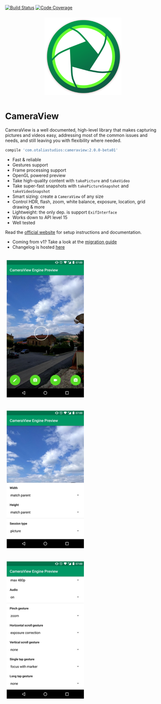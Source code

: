 [![Build Status](https://travis-ci.org/natario1/CameraView.svg?branch=master)](https://travis-ci.org/natario1/CameraView)
[![Code Coverage](https://codecov.io/gh/natario1/CameraView/branch/master/graph/badge.svg)](https://codecov.io/gh/natario1/CameraView)

<p align="center">
  <img src="docs/static/icon.png" vspace="10" width="250" height="250">
</p>

# CameraView

CameraView is a well documented, high-level library that makes capturing pictures and videos easy,
addressing most of the common issues and needs, and still leaving you with flexibility where needed.

```groovy
compile 'com.otaliastudios:cameraview:2.0.0-beta01'
```

- Fast & reliable
- Gestures support
- Frame processing support
- OpenGL powered preview
- Take high-quality content with `takePicture` and `takeVideo`
- Take super-fast snapshots with `takePictureSnapshot` and `takeVideoSnapshot`
- Smart sizing: create a `CameraView` of any size
- Control HDR, flash, zoom, white balance, exposure, location, grid drawing & more
- Lightweight: the only dep. is support `ExifInterface`
- Works down to API level 15
- Well tested

Read the [official website](https://natario1/github.io/CameraView) for setup instructions and documentation.

- Coming from v1? Take a look at the [migration guide](https://natario1/github.io/CameraView/extra/v1-migration-guide.html)
- Changelog is hosted [here](https://natario1/github.io/CameraView/about/changelog.html)

<p>
  <img src="docs/static/screen1.jpg" width="250" vspace="20" hspace="5">
  <img src="docs/static/screen2.jpg" width="250" vspace="20" hspace="5">
  <img src="docs/static/screen3.jpg" width="250" vspace="20" hspace="5">
</p>